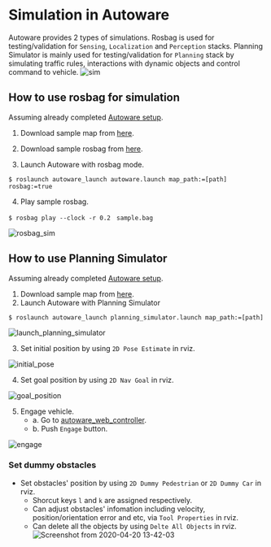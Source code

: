 # Simulation in Autoware
Autoware provides 2 types of simulations. Rosbag is used for testing/validation for `Sensing`, `Localization` and `Perception` stacks. Planning Simulator is mainly used for testing/validation for `Planning` stack by simulating traffic rules, interactions with dynamic objects and control command to vehicle.
![sim](https://user-images.githubusercontent.com/8327598/79709776-0bd47b00-82fe-11ea-872e-d94ef25bc3bf.png)


## How to use rosbag for simulation
Assuming already completed [Autoware setup](https://github.com/tier4/Autoware-T4B#autoware-setup).

1. Download sample map from [here](https://drive.google.com/a/public.tier4.jp/file/d/1ovrJcFS5CZ2H51D8xVWNtEvj_oiXW-zk/view?usp=sharing).
2. Download sample rosbag from [here](https://drive.google.com/open?id=1BFcNjIBUVKwupPByATYczv2X4qZtdAeD).

3. Launch Autoware with rosbag mode.
```
$ roslaunch autoware_launch autoware.launch map_path:=[path] rosbag:=true
```
4. Play sample rosbag.
```
$ rosbag play --clock -r 0.2　sample.bag
```

![rosbag_sim](https://user-images.githubusercontent.com/10920881/79726334-9381b000-8325-11ea-9ac6-ebbb29b11f14.png)


## How to use Planning Simulator

Assuming already completed [Autoware setup](https://github.com/tier4/Autoware-T4B#autoware-setup).

1. Download sample map from [here](https://drive.google.com/a/public.tier4.jp/file/d/1ovrJcFS5CZ2H51D8xVWNtEvj_oiXW-zk/view?usp=sharing).
2. Launch Autoware with Planning Simulator
```
$ roslaunch autoware_launch planning_simulator.launch map_path:=[path]
```

![launch_planning_simulator](https://user-images.githubusercontent.com/10920881/79715068-94a6e300-830d-11ea-9008-0ed311617c81.png)

3. Set initial position by using `2D Pose Estimate` in rviz.

![initial_pose](https://user-images.githubusercontent.com/10920881/79714203-0a5d7f80-830b-11ea-8ef2-90db71eb1f8d.png)

4. Set goal position by using `2D Nav Goal` in rviz.

![goal_position](https://user-images.githubusercontent.com/10920881/79715964-29aadb80-8310-11ea-9bfc-4ee27a271626.png)

5. Engage vehicle.
    - a. Go to [autoware_web_controller](http://localhost:8085/autoware_web_controller/index.html).
    - b. Push `Engage` button.

![engage](https://user-images.githubusercontent.com/10920881/79714298-4db7ee00-830b-11ea-9ac4-11e126d7a7c4.png)

### Set dummy obstacles

* Set obstacles' position by using `2D Dummy Pedestrian` or `2D Dummy Car` in rviz.
  * Shorcut keys `l` and `k` are assigned respectively.
  * Can adjust obstacles' infomation including velocity, position/orientation error and etc, via `Tool Properties` in rviz.
  * Can delete all the objects by using `Delte All Objects` in rviz.
![Screenshot from 2020-04-20 13-42-03](https://user-images.githubusercontent.com/10920881/79714775-cbc8c480-830c-11ea-92e2-440200b13f99.png)
